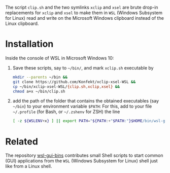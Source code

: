 The script `clip.sh` and the two symlinks `xclip` and `xsel` are brute drop-in replacements for `xclip` and `xsel` to make them in `WSL` (Windows Subsystem for Linux) read and write on the Microsoft Windows clipboard instead of the Linux clipboard.

# Installation

Inside the console of WSL in Microsoft Windows 10:

1. Save these scripts, say to `~/bin/`, and mark `xclip.sh` executable by

    ```sh
    mkdir --parents ~/bin &&
    git clone https://github.com/Konfekt/xclip-xsel-WSL &&
    cp ~/bin/xclip-xsel-WSL/{clip.sh,xclip,xsel} &&
    chmod a+x ~/bin/clip.sh
    ```

1. add the path of the folder that contains the obtained executables (say `~/bin`) to your environment variable `$PATH`:
    For this, add to your file `~/.profile` (for Bash, or `~/.zshenv` for ZSH) the line

    ```sh
    [ -z ${WSLENV+x} ] || export PATH="${PATH:+"$PATH:"}$HOME/bin/wsl-gui-bins"
    ```

# Related

The repository [wsl-gui-bins](https://github.com/Konfekt/wsl-gui-bins) contributes small Shell scripts to start common (GUI) applications from the `WSL` (Windows Subsystem for Linux) shell just like from a Linux shell.
